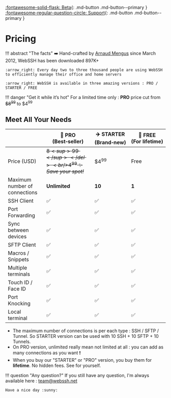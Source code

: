 [:fontawesome-solid-flask: Beta](/documentation/becoming-external-tester/){: .md-button .md-button--primary }
[:fontawesome-regular-question-circle: Support](/support/){: .md-button .md-button--primary }

# Pricing

!!! abstract "The facts"
    :arrow_right: Hand-crafted by [Arnaud Mengus](https://mengus.net) since March 2012, WebSSH has been downloaded 897K+

    :arrow_right: Every day two to three thousand people are using WebSSH to efficiently manage their office and home servers

    :arrow_right: WebSSH is available in three amazing versions : PRO / STARTER / FREE


!!! danger "Get it while it’s hot"
    For a limited time only : **PRO** price cut from <del>$8<sup>99</sup></del> to $4<sup>99</sup>

## Meet All Your Needs
| | :rocket:&nbsp;PRO<br />**(Best&#x2011;seller)** | :airplane:&nbsp;STARTER<br />**(Brand&#x2011;new)** | :helicopter:&nbsp;FREE<br />**(For&nbsp;lifetime)**|
| --- | --- | --- | -- |
| Price (USD) | <del>$8<sup>99</sup></del><br />$4<sup>99</sup> :sparkles:<br />*Save&nbsp;your&nbsp;spot!* | $4<sup>99</sup> | Free |
| Maximum number of connections | **Unlimited** | **10** | **1** |
| SSH Client | :white_check_mark: | :white_check_mark: | :white_check_mark: |
| Port Forwarding | :white_check_mark: | :white_check_mark: | :white_check_mark: |
| Sync between devices | :white_check_mark: | :white_check_mark: | :white_check_mark: |
| SFTP Client | :white_check_mark: | :white_check_mark: | :white_check_mark: |
| Macros / Snippets | :white_check_mark: | :white_check_mark: | :white_check_mark: |
| Multiple terminals | :white_check_mark: | :white_check_mark: | :white_check_mark: |
| Touch ID / Face ID | :white_check_mark: | :white_check_mark: | :white_check_mark: |
| Port Knocking | :white_check_mark: | :white_check_mark: | :white_check_mark: |
| Local terminal | :white_check_mark: | :white_check_mark: | :white_check_mark: |

* The maximum number of connections is per each type : SSH / SFTP / Tunnel. So STARTER version can be used with 10 SSH + 10 SFTP + 10 Tunnels.
* On PRO version, unlimited really mean not limited at all : you can add as many connections as you want :exclamation:
* When you buy our "STARTER" or "PRO" version, you buy them for **lifetime**. No hidden fees. See for yourself.

!!! question "Any question?"
    If you still have any question, I'm always available here : team@webssh.net

    Have a nice day :sunny: